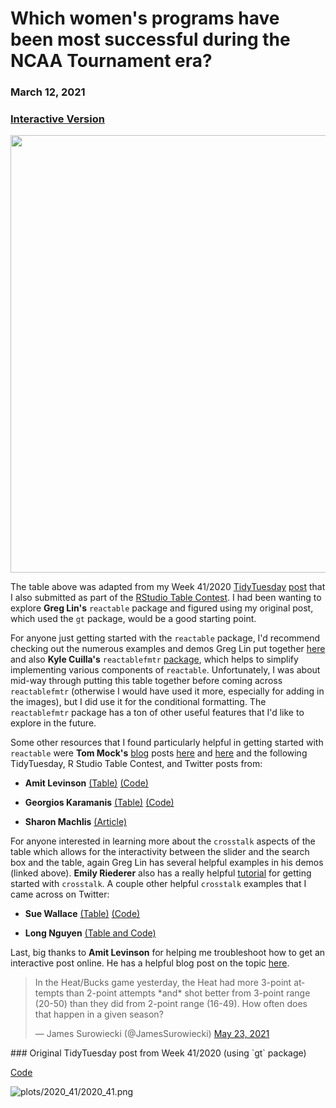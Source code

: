 # Which women's programs have been most successful during the NCAA Tournament era?

### **March 12, 2021**  
### [**Interactive Version**](https://schmid07.github.io/R-Reactable/2020_41_bball_react.html)

<p align = "center">
<img src = "http://g.recordit.co/aZGcdFsNET.gif" width = "700">
</p>

The table above was adapted from my Week 41/2020 [TidyTuesday](https://github.com/rfordatascience/tidytuesday) [post](https://github.com/schmid07/TidyTuesday_Weekly_Data_Viz_Challenge/tree/main/plots/2020_41) that I also submitted as part of the [RStudio Table Contest](https://blog.rstudio.com/2020/12/23/winners-of-the-2020-rstudio-table-contest/). I had been wanting to explore **Greg Lin's** `reactable` package and figured using my original post, which used the `gt` package, would be a good starting point.

For anyone just getting started with the `reactable` package, I'd recommend checking out the numerous examples and demos Greg Lin put together [here](https://glin.github.io/reactable/index.html) and also **Kyle Cuilla's** `reactablefmtr` [package](https://kcuilla.github.io/reactablefmtr/index.html), which helps to simplify implementing various components of `reactable`. Unfortunately, I was about mid-way through putting this table together before coming across `reactablefmtr` (otherwise I would have used it more, especially for adding in the images), but I did use it for the conditional formatting. The `reactablefmtr` package has a ton of other useful features that I'd like to explore in the future.

Some other resources that I found particularly helpful in getting started with `reactable` were **Tom Mock's** [blog](https://themockup.blog/) posts [here](https://themockup.blog/posts/2020-05-13-reactable-tables-the-rest-of-the-owl/) and [here](https://themockup.blog/posts/2020-05-29-client-side-interactivity-do-more-with-crosstalk/) and the following TidyTuesday, R Studio Table Contest, and Twitter posts from: 

* **Amit Levinson** [(Table)](https://amitlevinson.github.io/TidyTuesday/2021/week3_tate/tate_art.html) [(Code)](https://github.com/AmitLevinson/TidyTuesday/blob/master/2021/week3_tate/tate_art.Rmd) 

* **Georgios Karamanis** [(Table)](https://github.com/gkaramanis/table-contest) [(Code)](https://github.com/gkaramanis/table-contest/blob/main/table-contest.Rmd)  

* **Sharon Machlis** [(Article)](https://www.infoworld.com/article/3543297/how-to-create-tables-in-r-with-expandable-rows.html)

For anyone interested in learning more about the `crosstalk` aspects of the table which allows for the interactivity between the slider and the search box and the table, again Greg Lin has several helpful examples in his demos (linked above). **Emily Riederer** also has a really helpful [tutorial](https://emilyriederer.netlify.app/post/crosstalk/) for getting started with `crosstalk`. A couple other helpful `crosstalk` examples that I came across on Twitter:

* **Sue Wallace** [(Table)](https://sue-wallace.github.io/fatal-force-with-crosstalk/)
[(Code)](https://github.com/sue-wallace/fatal-force-with-crosstalk/blob/master/01.%20crosstalk.Rmd)   

* **Long Nguyen** [(Table and Code)](https://rpubs.com/long39ng/702061)

Last, big thanks to **Amit Levinson** for helping me troubleshoot how to get an interactive post online. He has a helpful blog post on the topic [here](https://amitlevinson.com/blog/sharing-interactive-charts/).

<blockquote class="twitter-tweet"><p lang="en" dir="ltr">In the Heat/Bucks game yesterday, the Heat had more 3-point attempts than 2-point attempts *and* shot better from 3-point range (20-50) than they did from 2-point range (16-49). How often does that happen in a given season?</p>&mdash; James Surowiecki (@JamesSurowiecki) <a href="https://twitter.com/JamesSurowiecki/status/1396422342214131712?ref_src=twsrc%5Etfw">May 23, 2021</a></blockquote> <script async src="https://platform.twitter.com/widgets.js" charset="utf-8"></script>
### Original TidyTuesday post from Week 41/2020 (using `gt` package) 

[Code](https://github.com/schmid07/TidyTuesday_Weekly_Data_Viz_Challenge/blob/main/Code/2020_41_bball.R)

![plots/2020_41/2020_41.png](https://raw.githubusercontent.com/schmid07/TidyTuesday_Weekly_Data_Viz_Challenge/main/plots/2020_41/2020_41.png)

